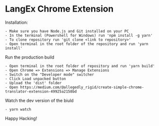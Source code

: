 # LangEx Chrome Extension

Installation:

    - Make sure you have Node.js and Git installed on your PC
    - In the terminal (Powershell for Windows) run 'npm install -g yarn'
    - To clone repository run 'git clone <link to repository>'
    - Open terminal in the root folder of the repository and run 'yarn install'

Run the production build

    - Open terminal in the root folder of repository and run 'yarn build'
    - Open Chrome => Extensions => Manage Extensions
    - Switch on the "Developer mode" switcher
    - Click Load unpacked button
    - Upload the 'dist' folder
    - Open https://medium.com/@allegedly_rigid/create-simple-chrome-translator-extension-49925a2158bd

Watch the dev version of the biuld

    - yarn watch

Happy Hacking!
